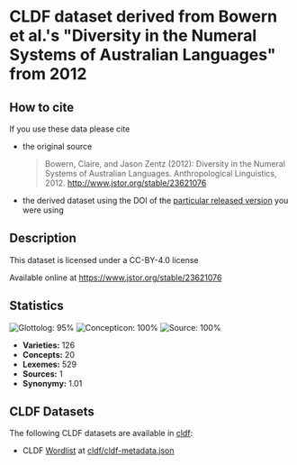 # CLDF dataset derived from Bowern et al.'s "Diversity in the Numeral Systems of Australian Languages" from 2012

## How to cite

If you use these data please cite
- the original source
  > Bowern, Claire, and Jason Zentz (2012): Diversity in the Numeral Systems of Australian Languages. Anthropological Linguistics, 2012. http://www.jstor.org/stable/23621076
- the derived dataset using the DOI of the [particular released version](../../releases/) you were using

## Description


This dataset is licensed under a CC-BY-4.0 license

Available online at https://www.jstor.org/stable/23621076

## Statistics


![Glottolog: 95%](https://img.shields.io/badge/Glottolog-95%25-green.svg "Glottolog: 95%")
![Concepticon: 100%](https://img.shields.io/badge/Concepticon-100%25-brightgreen.svg "Concepticon: 100%")
![Source: 100%](https://img.shields.io/badge/Source-100%25-brightgreen.svg "Source: 100%")

- **Varieties:** 126
- **Concepts:** 20
- **Lexemes:** 529
- **Sources:** 1
- **Synonymy:** 1.01

## CLDF Datasets

The following CLDF datasets are available in [cldf](cldf):

- CLDF [Wordlist](https://github.com/cldf/cldf/tree/master/modules/Wordlist) at [cldf/cldf-metadata.json](cldf/cldf-metadata.json)